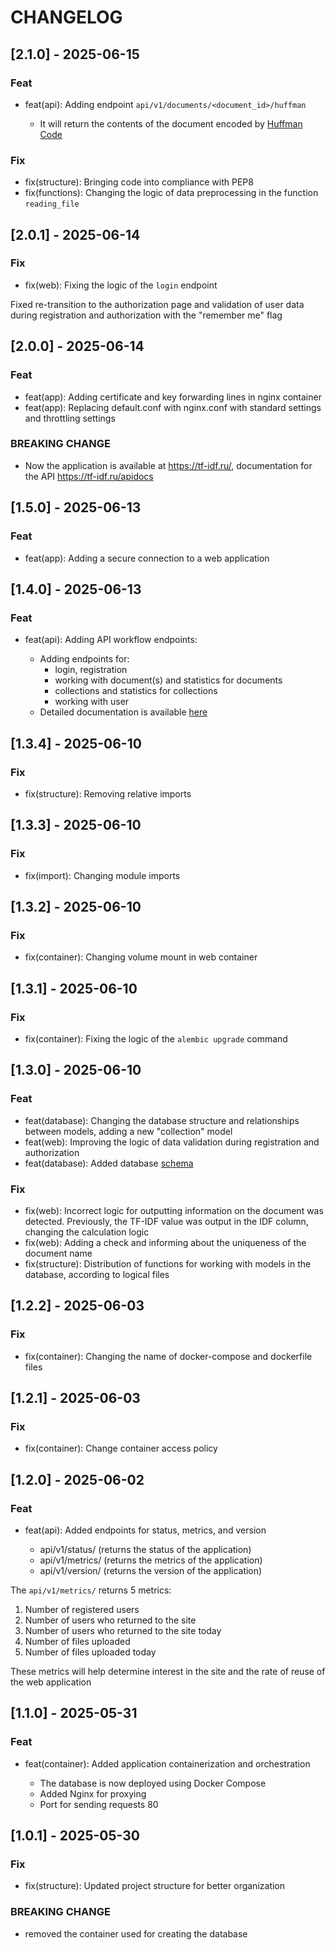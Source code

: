 # CHANGELOG

## [2.1.0] - 2025-06-15

### Feat

- feat(api): Adding endpoint ```api/v1/documents/<document_id>/huffman```
  
  - It will return the contents of the document encoded by [Huffman Code](https://ru.wikipedia.org/wiki/%D0%9A%D0%BE%D0%B4_%D0%A5%D0%B0%D1%84%D1%84%D0%BC%D0%B0%D0%BD%D0%B0)

### Fix

- fix(structure): Bringing code into compliance with PEP8
- fix(functions): Changing the logic of data preprocessing in the function ```reading_file``` 

## [2.0.1] - 2025-06-14

### Fix
- fix(web): Fixing the logic of the ```login``` endpoint

Fixed re-transition to the authorization page and validation of user data during registration and authorization with the "remember me" flag

## [2.0.0] - 2025-06-14

### Feat
- feat(app): Adding certificate and key forwarding lines in nginx container
- feat(app): Replacing default.conf with nginx.conf with standard settings and throttling settings

### BREAKING CHANGE
- Now the application is available at https://tf-idf.ru/, documentation for the API https://tf-idf.ru/apidocs

## [1.5.0] - 2025-06-13

### Feat
- feat(app): Adding a secure connection to a web application

## [1.4.0] - 2025-06-13

### Feat
- feat(api): Adding API workflow endpoints:

  - Adding endpoints for:
    - login, registration
    - working with document(s) and statistics for documents
    - collections and statistics for collections
    - working with user
  - Detailed documentation is available [here](http://37.9.53.222/apidocs)

## [1.3.4] - 2025-06-10

### Fix
- fix(structure): Removing relative imports

## [1.3.3] - 2025-06-10

### Fix
- fix(import): Changing module imports

## [1.3.2] - 2025-06-10

### Fix
- fix(container): Changing volume mount in web container

## [1.3.1] - 2025-06-10

### Fix
- fix(container): Fixing the logic of the ```alembic upgrade``` command

## [1.3.0] - 2025-06-10

### Feat
- feat(database): Changing the database structure and relationships between models, adding a new "collection" model
- feat(web): Improving the logic of data validation during registration and authorization
- feat(database): Added database [schema](Schema_db.drawio.png) 

### Fix
- fix(web): Incorrect logic for outputting information on the document was detected. Previously, the TF-IDF value was output in the IDF column, changing the calculation logic
- fix(web): Adding a check and informing about the uniqueness of the document name
- fix(structure): Distribution of functions for working with models in the database, according to logical files

## [1.2.2] - 2025-06-03

### Fix
- fix(container): Changing the name of docker-compose and dockerfile files

## [1.2.1] - 2025-06-03

### Fix
- fix(container): Change container access policy

## [1.2.0] - 2025-06-02

### Feat
- feat(api): Added endpoints for status, metrics, and version

    - api/v1/status/ (returns the status of the application)
    - api/v1/metrics/ (returns the metrics of the application)
    - api/v1/version/ (returns the version of the application)

The ```api/v1/metrics/``` returns 5 metrics: 

1. Number of registered users
2. Number of users who returned to the site
3. Number of users who returned to the site today
4. Number of files uploaded
5. Number of files uploaded today

These metrics will help determine interest in the site and the rate of reuse of the web application

## [1.1.0] - 2025-05-31

### Feat
- feat(container): Added application containerization and orchestration

  - The database is now deployed using Docker Compose
  - Added Nginx for proxying
  - Port for sending requests 80

## [1.0.1] - 2025-05-30

### Fix
- fix(structure): Updated project structure for better organization

### BREAKING CHANGE
- removed the container used for creating the database
